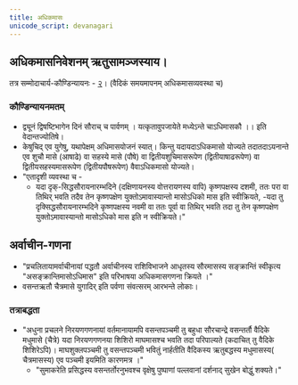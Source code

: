 ```yaml
---
title: अधिकमासः
unicode_script: devanagari
---
```


## अधिकमासनिवेशनम् ऋतुसामञ्जस्याय।
तत्र सम्मोदाचार्य-कौण्डिन्यायनः - [२](http://indiafacts.org/of-vedic-system/)। (वैदिकं समयमापनम् अधिकमासव्यवस्था च)

### कौण्डिन्यायनमतम्
- द्व्यूनं द्विषष्टिभागेन दिनं सौराच् च पार्वणम् । यत्कृतावुपजायेते मध्येऽन्ते चाऽधिमासकौ ।। इति वेदान्तज्योतिषे। 
- केषुचिद् एव युगेषु, यथापेक्षम् अधिमासयोजनं स्यात्। किन्तु यदायदाऽधिकमासो योज्यते तदातदाऽयनान्ते एव शुचौ मासे (आषाढे) वा सहस्ये मासे (पौषे) वा द्वितीयशुचिमासरूपेण (द्वितीयाषाढरूपेण) वा द्वितीयसहस्यमासरूपेण (द्वितीयपौषरूपेण) वैवाऽधिकमासो योज्यते।
- "एतादृशी व्यवस्था च -
    - यदा दृक्-सिद्धसौरायनारम्भदिने (दक्षिणायनस्य वोत्तरायणस्य वापि) कृष्णपक्षस्य दशमी, ततः परा वा तिथिर् भवति तदैव तेन कृष्णपक्षेण युक्तोऽमावास्यान्तो मासोऽधिको मास इति स्वीक्रियते,
     -यदा तु दृक्सिद्धसौरायनारम्भदिने कृष्णपक्षस्य नवमी वा ततः पूर्वा वा तिथिर् भवति तदा तु तेन कृष्णपक्षेण युक्तोऽमावास्यान्तो मासोऽधिको मास इति न स्वीक्रियते।"

## अर्वाचीन-गणना
- "प्रचलितायामर्वाचीनायां पद्धतौ अर्वाचीनस्य राशिविभाजने आधृतस्य सौरमासस्य सङ्क्रान्तिं स्वीकृत्य "असङ्क्रान्तिमासोऽधिमास" इति परिभाषया अधिकमासगणना क्रियते ।"
- वसन्तऋतौ चैत्रमासे युगादिर् इति पर्वणा संवत्सरम् आरभन्ते लोकाः।

### तत्राबद्धता
- "अधुना प्रचलने निरयणगणनायां वर्तमानायामपि वसन्तपञ्चमी तु बहुधा सौरचान्द्रे वसन्तर्तौ  वैदिके मधुमासे (चैत्रे) यदा निरयणगणनया शिशिरो माघमासश्च भवति तदा परिपाल्यते (कदाचित् तु वैदिके शिशिरेऽपि)। माघशुक्लपञ्चमी तु वसन्तपञ्चमी भवितुं नार्हतीति  वैदिकस्य ऋतुबद्धस्य मधुमासस्य( चैत्रमासस्य) एव पञ्चमी इयमिति कारणमत्र ।"
    - "सुमाकरेति प्रसिद्धस्य वसन्तर्तोरनुभवश्च वृक्षेषु पुष्पाणां पल्लवानां दर्शनाद् सुखेन बोद्धुं शक्यते।"
